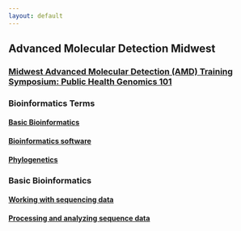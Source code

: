 ```yaml
---
layout: default
---
```


## Advanced Molecular Detection Midwest


### [Midwest Advanced Molecular Detection (AMD) Training Symposium: Public Health Genomics 101](https://staph-b.github.io/midwest-region/AMD_symposium_5_23_19.html)

### Bioinformatics Terms

#### [Basic Bioinformatics](https://staph-b.github.io/midwest-region/bioinformatics_terms.html)
#### [Bioinformatics software](https://staph-b.github.io/midwest-region/common_progs.html)
#### [Phylogenetics](https://staph-b.github.io/midwest-region/phylo.html)

### Basic Bioinformatics
#### [Working with sequencing data](https://staph-b.github.io/midwest-region/data.html)
#### [Processing and analyzing sequence data](https://staph-b.github.io/midwest-region/analysis.html)
